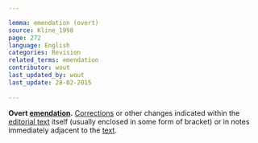 ```yaml
---

lemma: emendation (overt)
source: Kline_1998
page: 272 
language: English
categories: Revision
related_terms: emendation
contributor: wout
last_updated_by: wout
last_update: 28-02-2015
        
---
```


**Overt [emendation](emendation.html).** [Corrections](correction.html) or other changes indicated within the [editorial text](textEdited.html) itself (usually enclosed in some form of bracket) or in notes immediately adjacent to the [text](text.html).

